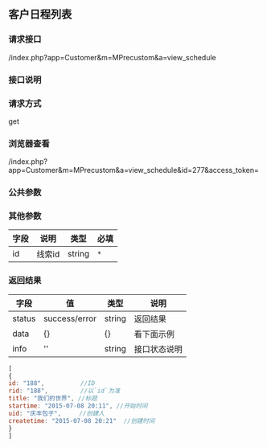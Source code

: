 ## 客户日程列表
### **请求接口**
/index.php?app=Customer&m=MPrecustom&a=view_schedule

### **接口说明**

### **请求方式**
get

### **浏览器查看**
/index.php?app=Customer&m=MPrecustom&a=view_schedule&id=277&access_token=

### **公共参数** 

### **其他参数**
|字段       |说明            |类型    |必填           |
| --------- |--------      |--------|--------       |
|id     |线索id | string | `*`         |


### **返回结果**
|字段       |值             |类型    |说明           |
| --------- |--------      |--------|--------       |
|status     |success/error |string |返回结果         |
|data       |{}| {} |看下面示例 |
|info       | '' | string | 接口状态说明  |

``` javascript
[
{
id: "188",          //ID
rid: "188",         //以`id`为准
title: "我们的世界", //标题
startime: "2015-07-08 20:11", //开始时间
uid: "庆丰包子",     //创建人
createtime: "2015-07-08 20:21"  //创建时间
}
]